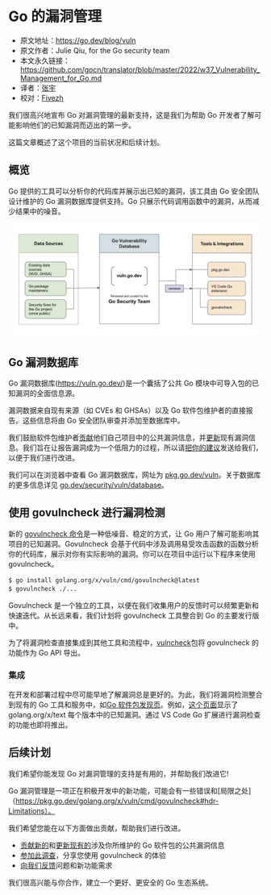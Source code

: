 # Go 的漏洞管理

- 原文地址：https://go.dev/blog/vuln
- 原文作者：Julie Qiu, for the Go security team
- 本文永久链接：https://github.com/gocn/translator/blob/master/2022/w37_Vulnerability_Management_for_Go.md
- 译者：[张宇](https://github.com/pseudoyu)
- 校对：[Fivezh](https://github.com/fivezh)

我们很高兴地宣布 Go 对漏洞管理的最新支持，这是我们为帮助 Go 开发者了解可能影响他们的已知漏洞而迈出的第一步。

这篇文章概述了这个项目的当前状况和后续计划。

## 概览

Go 提供的工具可以分析你的代码库并展示出已知的漏洞，该工具由 Go 安全团队设计维护的 Go 漏洞数据库提供支持。Go 只展示代码调用函数中的漏洞，从而减少结果中的噪音。

![architecture](../static/images/2022/w37_Vulnerability_Management_for_Go/architecture.png)

## Go 漏洞数据库

Go 漏洞数据库(https://vuln.go.dev/)是一个囊括了公共 Go 模块中可导入包的已知漏洞的全面信息源。

漏洞数据来自现有来源（如 CVEs 和 GHSAs）以及 Go 软件包维护者的直接报告。这些信息将由 Go 安全团队审查并添加至数据库中。

我们鼓励软件包维护者[贡献](https://go.dev/s/vulndb-report-new)他们自己项目中的公共漏洞信息，并[更新](https://go.dev/s/vulndb-report-feedback)现有漏洞信息。我们旨在让报告漏洞成为一个低阻力的过程，所以请[把你的建议](https://golang.org/s/vuln-feedback)发送给我们，以便于我们进行改进。

我们可以在浏览器中查看 Go 漏洞数据库，网址为 [pkg.go.dev/vuln](https://pkg.go.dev/vuln)。关于数据库的更多信息详见 [go.dev/security/vuln/database](https://go.dev/security/vuln/database)。

## 使用 govulncheck 进行漏洞检测

新的 [govulncheck 命令](https://pkg.go.dev/golang.org/x/vuln/cmd/govulncheck)是一种低噪音、稳定的方式，让 Go 用户了解可能影响其项目的已知漏洞。Govulncheck 会基于代码中涉及调用易受攻击函数的函数分析你的代码库，展示对你有实际影响的漏洞。你可以在项目中运行以下程序来使用 govulncheck。

```bash
$ go install golang.org/x/vuln/cmd/govulncheck@latest
$ govulncheck ./...
```

Govulncheck 是一个独立的工具，以便在我们收集用户的反馈时可以频繁更新和快速迭代。从长远来看，我们计划将 govulncheck 工具整合到 Go 的主要发行版中。

为了将漏洞检查直接集成到其他工具和流程中，[vulncheck](https://pkg.go.dev/golang.org/x/vuln/vulncheck)包将 govulncheck 的功能作为 Go API 导出。

### 集成

在开发和部署过程中尽可能早地了解漏洞总是更好的。为此，我们将漏洞检测整合到现有的 Go 工具和服务中，如[Go 软件包发现页](https://pkg.go.dev/)。例如，[这个页面](https://pkg.go.dev/golang.org/x/text?tab=versions)显示了 golang.org/x/text 每个版本中的已知漏洞。通过 VS Code Go 扩展进行漏洞检查的功能也即将推出。

## 后续计划

我们希望你能发现 Go 对漏洞管理的支持是有用的，并帮助我们改进它!

Go 漏洞管理是一项正在积极开发中的新功能，可能会有一些错误和[局限之处]（https://pkg.go.dev/golang.org/x/vuln/cmd/govulncheck#hdr-Limitations）。

我们希望您能在以下方面做出贡献，帮助我们进行改进。

- [贡献新的](https://golang.org/s/vulndb-report-new)和[更新现有的](https://go.dev/s/vulndb-report-feedback)涉及你所维护的 Go 软件包的公共漏洞信息
- [参加此调查](https://golang.org/s/govulncheck-feedback)，分享您使用 govulncheck 的体验
- [向我们反馈](https://golang.org/s/vuln-feedback)问题和新功能需求

我们很高兴能与你合作，建立一个更好、更安全的 Go 生态系统。